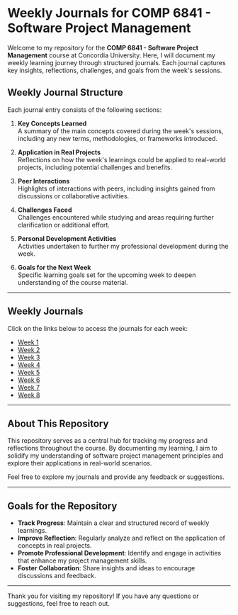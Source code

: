 # Weekly Journals for COMP 6841 - Software Project Management

Welcome to my repository for the **COMP 6841 - Software Project Management** course at Concordia University. Here, I will document my weekly learning journey through structured journals. Each journal captures key insights, reflections, challenges, and goals from the week's sessions.

## Weekly Journal Structure

Each journal entry consists of the following sections:

1. **Key Concepts Learned**  
   A summary of the main concepts covered during the week's sessions, including any new terms, methodologies, or frameworks introduced.

2. **Application in Real Projects**  
   Reflections on how the week's learnings could be applied to real-world projects, including potential challenges and benefits.

3. **Peer Interactions**  
   Highlights of interactions with peers, including insights gained from discussions or collaborative activities.

4. **Challenges Faced**  
   Challenges encountered while studying and areas requiring further clarification or additional effort.

5. **Personal Development Activities**  
   Activities undertaken to further my professional development during the week.

6. **Goals for the Next Week**  
   Specific learning goals set for the upcoming week to deepen understanding of the course material.

---

## Weekly Journals

Click on the links below to access the journals for each week:

- [Week 1](src/journals/40305298_MustafaKaya_LearningJournal_1.pdf)
- [Week 2](src/journals/40305298_MustafaKaya_LearningJournal_2.pdf)
- [Week 3](src/journals/40305298_MustafaKaya_LearningJournal_3.pdf)
- [Week 4](week4.docx)
- [Week 5](week5.docx)
- [Week 6](week6.docx)
- [Week 7](week7.docx)
- [Week 8](week8.docx)

---

## About This Repository

This repository serves as a central hub for tracking my progress and reflections throughout the course. By documenting my learning, I aim to solidify my understanding of software project management principles and explore their applications in real-world scenarios.

Feel free to explore my journals and provide any feedback or suggestions. 

---

## Goals for the Repository

- **Track Progress**: Maintain a clear and structured record of weekly learnings.
- **Improve Reflection**: Regularly analyze and reflect on the application of concepts in real projects.
- **Promote Professional Development**: Identify and engage in activities that enhance my project management skills.
- **Foster Collaboration**: Share insights and ideas to encourage discussions and feedback.

---

Thank you for visiting my repository! If you have any questions or suggestions, feel free to reach out.
